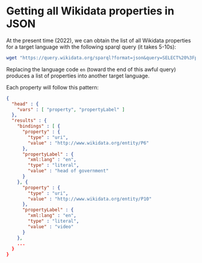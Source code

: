 # Getting all Wikidata properties in JSON

At the present time (2022), we can obtain the list of all Wikidata properties for a target language with the following sparql query (it takes 5-10s): 

```bash
wget "https://query.wikidata.org/sparql?format=json&query=SELECT%20%3Fproperty%20%3FpropertyLabel%20WHERE%20%7B%0A%20%20%20%20%3Fproperty%20a%20wikibase%3AProperty%20.%0A%20%20%20%20SERVICE%20wikibase%3Alabel%20%7B%0A%20%20%20%20%20%20bd%3AserviceParam%20wikibase%3Alanguage%20%22en%22%20.%0A%20%20%20%7D%0A%20%7D%0A%0A" -O en/wikidata-properties.json
```

Replacing the language code `en` (toward the end of this awful query) produces a list of properties into another target language.

Each property will follow this pattern:

```json
{
  "head" : {
    "vars" : [ "property", "propertyLabel" ]
  },
  "results" : {
    "bindings" : [ {
      "property" : {
        "type" : "uri",
        "value" : "http://www.wikidata.org/entity/P6"
      },
      "propertyLabel" : {
        "xml:lang" : "en",
        "type" : "literal",
        "value" : "head of government"
      }
    }, {
      "property" : {
        "type" : "uri",
        "value" : "http://www.wikidata.org/entity/P10"
      },
      "propertyLabel" : {
        "xml:lang" : "en",
        "type" : "literal",
        "value" : "video"
      }
    }, 
    ...
  }
}
```
